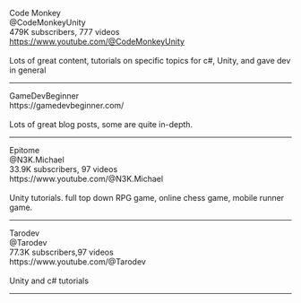 Code Monkey<br>@CodeMonkeyUnity<br>479K subscribers, 777 videos<br>
https://www.youtube.com/@CodeMonkeyUnity
<br><br>Lots of great content, tutorials on specific topics for c#, Unity, and gave dev in general<br>
<hr>
GameDevBeginner<br>
https://gamedevbeginner.com/
<br><br>Lots of great blog posts, some are quite in-depth. 
<hr>
Epitome<br>@N3K.Michael<br>33.9K subscribers, 97 videos<br>
https://www.youtube.com/@N3K.Michael
<br><br>Unity tutorials. full top down RPG game, online chess game, mobile runner game.
<hr>
Tarodev<br>@Tarodev<br>77.3K subscribers,97 videos<br>
https://www.youtube.com/@Tarodev
<br><br>Unity and c# tutorials
<hr>
